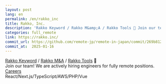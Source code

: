 ```yaml
---
layout: post
lang: en
permalink: /en/rakko_inc
title: Rakko, Inc.
description: 'Rakko Keyword / Rakko M&amp;A / Rakko Tools 🦦 Join our team! We are actively hiring engineers for fully remote positions. Careers React/Next.js/TypeScript/AWS/PHP/Vue'
categories: full_remote
link: https://rakko.inc/
commit_url: https://github.com/remote-jp/remote-in-japan/commit/269b8121aa196f71e3b6ae053662484bf0056892
commit_at:  2025-01-16
---
```


<p><a href="https://rakkokeyword.com/">Rakko Keyword</a> / <a href="https://rakkoma.com/">Rakko M&A</a> / <a href="https://rakko.tools/">Rakko Tools</a> 🦦<br />Join our team! We are actively hiring engineers for fully remote positions. <a href="https://rakko.inc/recruit/">Careers</a><br />React/Next.js/TypeScript/AWS/PHP/Vue</p>
